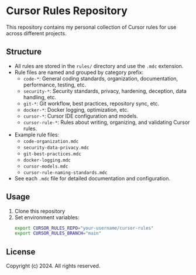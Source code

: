 # Cursor Rules Repository

This repository contains my personal collection of Cursor rules for use across different projects.

## Structure

- All rules are stored in the `rules/` directory and use the `.mdc` extension.
- Rule files are named and grouped by category prefix:
  - `code-*`: General coding standards, organization, documentation, performance, testing, etc.
  - `security-*`: Security standards, privacy, hardening, deception, data handling, etc.
  - `git-*`: Git workflow, best practices, repository sync, etc.
  - `docker-*`: Docker logging, optimization, etc.
  - `cursor-*`: Cursor IDE configuration and models.
  - `cursor-rule-*`: Rules about writing, organizing, and validating Cursor rules.
- Example rule files:
  - `code-organization.mdc`
  - `security-data-privacy.mdc`
  - `git-best-practices.mdc`
  - `docker-logging.mdc`
  - `cursor-models.mdc`
  - `cursor-rule-naming-standards.mdc`
- See each `.mdc` file for detailed documentation and configuration.

## Usage

1. Clone this repository
2. Set environment variables:
   ```bash
   export CURSOR_RULES_REPO="your-username/cursor-rules"
   export CURSOR_RULES_BRANCH="main"
   ```

## License

Copyright (c) 2024. All rights reserved. 